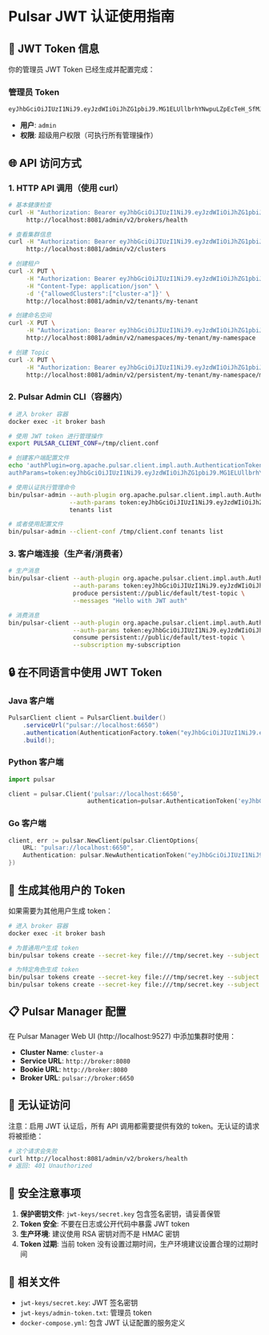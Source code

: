 # Pulsar JWT 认证使用指南

## 🔑 JWT Token 信息

你的管理员 JWT Token 已经生成并配置完成：

### 管理员 Token
```
eyJhbGciOiJIUzI1NiJ9.eyJzdWIiOiJhZG1pbiJ9.MG1ELUllbrhYNwpuLZpEcTeH_SfMJDTorGir7enh5Y4
```

- **用户**: `admin`
- **权限**: 超级用户权限（可执行所有管理操作）

## 🌐 API 访问方式

### 1. HTTP API 调用（使用 curl）

```bash
# 基本健康检查
curl -H "Authorization: Bearer eyJhbGciOiJIUzI1NiJ9.eyJzdWIiOiJhZG1pbiJ9.MG1ELUllbrhYNwpuLZpEcTeH_SfMJDTorGir7enh5Y4" \
     http://localhost:8081/admin/v2/brokers/health

# 查看集群信息
curl -H "Authorization: Bearer eyJhbGciOiJIUzI1NiJ9.eyJzdWIiOiJhZG1pbiJ9.MG1ELUllbrhYNwpuLZpEcTeH_SfMJDTorGir7enh5Y4" \
     http://localhost:8081/admin/v2/clusters

# 创建租户
curl -X PUT \
     -H "Authorization: Bearer eyJhbGciOiJIUzI1NiJ9.eyJzdWIiOiJhZG1pbiJ9.MG1ELUllbrhYNwpuLZpEcTeH_SfMJDTorGir7enh5Y4" \
     -H "Content-Type: application/json" \
     -d '{"allowedClusters":["cluster-a"]}' \
     http://localhost:8081/admin/v2/tenants/my-tenant

# 创建命名空间
curl -X PUT \
     -H "Authorization: Bearer eyJhbGciOiJIUzI1NiJ9.eyJzdWIiOiJhZG1pbiJ9.MG1ELUllbrhYNwpuLZpEcTeH_SfMJDTorGir7enh5Y4" \
     http://localhost:8081/admin/v2/namespaces/my-tenant/my-namespace

# 创建 Topic
curl -X PUT \
     -H "Authorization: Bearer eyJhbGciOiJIUzI1NiJ9.eyJzdWIiOiJhZG1pbiJ9.MG1ELUllbrhYNwpuLZpEcTeH_SfMJDTorGir7enh5Y4" \
     http://localhost:8081/admin/v2/persistent/my-tenant/my-namespace/my-topic
```

### 2. Pulsar Admin CLI（容器内）

```bash
# 进入 broker 容器
docker exec -it broker bash

# 使用 JWT token 进行管理操作
export PULSAR_CLIENT_CONF=/tmp/client.conf

# 创建客户端配置文件
echo 'authPlugin=org.apache.pulsar.client.impl.auth.AuthenticationToken
authParams=token:eyJhbGciOiJIUzI1NiJ9.eyJzdWIiOiJhZG1pbiJ9.MG1ELUllbrhYNwpuLZpEcTeH_SfMJDTorGir7enh5Y4' > /tmp/client.conf

# 使用认证执行管理命令
bin/pulsar-admin --auth-plugin org.apache.pulsar.client.impl.auth.AuthenticationToken \
                 --auth-params token:eyJhbGciOiJIUzI1NiJ9.eyJzdWIiOiJhZG1pbiJ9.MG1ELUllbrhYNwpuLZpEcTeH_SfMJDTorGir7enh5Y4 \
                 tenants list

# 或者使用配置文件
bin/pulsar-admin --client-conf /tmp/client.conf tenants list
```

### 3. 客户端连接（生产者/消费者）

```bash
# 生产消息
bin/pulsar-client --auth-plugin org.apache.pulsar.client.impl.auth.AuthenticationToken \
                  --auth-params token:eyJhbGciOiJIUzI1NiJ9.eyJzdWIiOiJhZG1pbiJ9.MG1ELUllbrhYNwpuLZpEcTeH_SfMJDTorGir7enh5Y4 \
                  produce persistent://public/default/test-topic \
                  --messages "Hello with JWT auth"

# 消费消息
bin/pulsar-client --auth-plugin org.apache.pulsar.client.impl.auth.AuthenticationToken \
                  --auth-params token:eyJhbGciOiJIUzI1NiJ9.eyJzdWIiOiJhZG1pbiJ9.MG1ELUllbrhYNwpuLZpEcTeH_SfMJDTorGir7enh5Y4 \
                  consume persistent://public/default/test-topic \
                  --subscription my-subscription
```

## 🔒 在不同语言中使用 JWT Token

### Java 客户端
```java
PulsarClient client = PulsarClient.builder()
    .serviceUrl("pulsar://localhost:6650")
    .authentication(AuthenticationFactory.token("eyJhbGciOiJIUzI1NiJ9.eyJzdWIiOiJhZG1pbiJ9.MG1ELUllbrhYNwpuLZpEcTeH_SfMJDTorGir7enh5Y4"))
    .build();
```

### Python 客户端
```python
import pulsar

client = pulsar.Client('pulsar://localhost:6650',
                      authentication=pulsar.AuthenticationToken('eyJhbGciOiJIUzI1NiJ9.eyJzdWIiOiJhZG1pbiJ9.MG1ELUllbrhYNwpuLZpEcTeH_SfMJDTorGir7enh5Y4'))
```

### Go 客户端
```go
client, err := pulsar.NewClient(pulsar.ClientOptions{
    URL: "pulsar://localhost:6650",
    Authentication: pulsar.NewAuthenticationToken("eyJhbGciOiJIUzI1NiJ9.eyJzdWIiOiJhZG1pbiJ9.MG1ELUllbrhYNwpuLZpEcTeH_SfMJDTorGir7enh5Y4"),
})
```

## 🔧 生成其他用户的 Token

如果需要为其他用户生成 token：

```bash
# 进入 broker 容器
docker exec -it broker bash

# 为普通用户生成 token
bin/pulsar tokens create --secret-key file:///tmp/secret.key --subject user1

# 为特定角色生成 token
bin/pulsar tokens create --secret-key file:///tmp/secret.key --subject producer-role
bin/pulsar tokens create --secret-key file:///tmp/secret.key --subject consumer-role
```

## 📋 Pulsar Manager 配置

在 Pulsar Manager Web UI (http://localhost:9527) 中添加集群时使用：

- **Cluster Name**: `cluster-a`
- **Service URL**: `http://broker:8080`
- **Bookie URL**: `http://broker:8080`  
- **Broker URL**: `pulsar://broker:6650`

## 🚫 无认证访问

注意：启用 JWT 认证后，所有 API 调用都需要提供有效的 token。无认证的请求将被拒绝：

```bash
# 这个请求会失败
curl http://localhost:8081/admin/v2/brokers/health
# 返回: 401 Unauthorized
```

## 🔐 安全注意事项

1. **保护密钥文件**: `jwt-keys/secret.key` 包含签名密钥，请妥善保管
2. **Token 安全**: 不要在日志或公开代码中暴露 JWT token
3. **生产环境**: 建议使用 RSA 密钥对而不是 HMAC 密钥
4. **Token 过期**: 当前 token 没有设置过期时间，生产环境建议设置合理的过期时间

## 📁 相关文件

- `jwt-keys/secret.key`: JWT 签名密钥
- `jwt-keys/admin-token.txt`: 管理员 token
- `docker-compose.yml`: 包含 JWT 认证配置的服务定义
